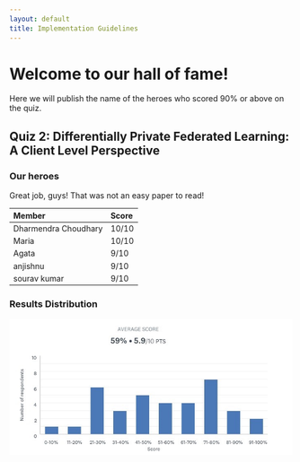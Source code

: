 ```yaml
---
layout: default
title: Implementation Guidelines
---
```


# Welcome to our hall of fame! 

Here we will publish the name of the heroes who scored 90% or above on the quiz. 

## Quiz 2: Differentially Private Federated Learning: A Client Level Perspective

### Our heroes

Great job, guys! That was not an easy paper to read! 

| Member       | Score   | 
|:-------------|:------------------|
| Dharmendra Choudhary           | 10/10 |
| Maria | 10/10  |
| Agata          | 9/10     |
| anjishnu           | 9/10  |
| sourav kumar | 9/10 |

### Results Distribution

![Distribution](/images/quiz2.jpeg)
